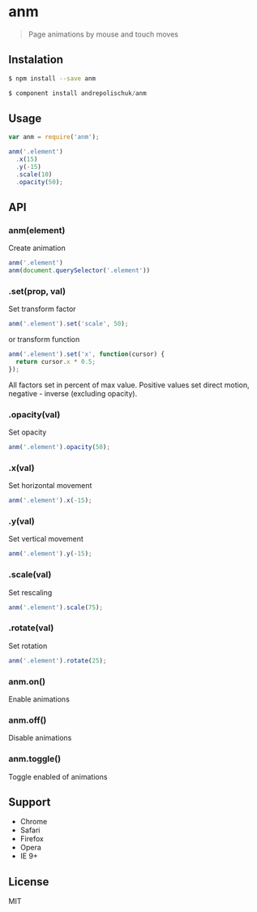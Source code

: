 # anm

  > Page animations by mouse and touch moves

## Instalation

```sh
$ npm install --save anm
```

```js
$ component install andrepolischuk/anm
```

## Usage

```js
var anm = require('anm');

anm('.element')
  .x(15)
  .y(-15)
  .scale(10)
  .opacity(50);
```

## API

### anm(element)

  Create animation

```js
anm('.element')
anm(document.querySelector('.element'))
```

### .set(prop, val)

  Set transform factor

```js
anm('.element').set('scale', 50);
```

  or transform function

```js
anm('.element').set('x', function(cursor) {
  return cursor.x * 0.5;
});
```

  All factors set in percent of max value.
  Positive values set direct motion, negative - inverse (excluding opacity).

### .opacity(val)

  Set opacity

```js
anm('.element').opacity(50);
```

### .x(val)

  Set horizontal movement

```js
anm('.element').x(-15);
```

### .y(val)

  Set vertical movement

```js
anm('.element').y(-15);
```

### .scale(val)

  Set rescaling

```js
anm('.element').scale(75);
```

### .rotate(val)

  Set rotation

```js
anm('.element').rotate(25);
```

### anm.on()

  Enable animations

### anm.off()

  Disable animations

### anm.toggle()

  Toggle enabled of animations

## Support

  * Chrome
  * Safari
  * Firefox
  * Opera
  * IE 9+

## License

  MIT
